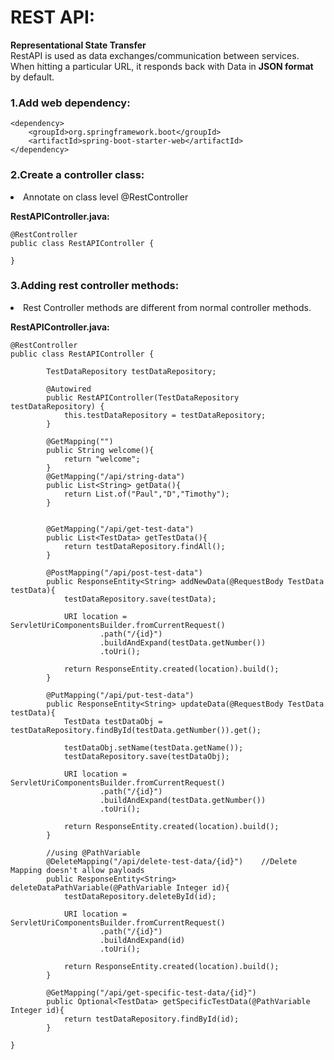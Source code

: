 # REST API:

**Representational State Transfer**<br>
RestAPI is used as data exchanges/communication between services.<br>
When hitting a particular URL, it responds back with Data in **JSON format** by default. 

### 1.Add web dependency:

    <dependency>
        <groupId>org.springframework.boot</groupId>
        <artifactId>spring-boot-starter-web</artifactId>
    </dependency>

### 2.Create a controller class:
<li>Annotate on class level @RestController</li>

**RestAPIController.java:**

    @RestController
    public class RestAPIController {

    }

### 3.Adding rest controller methods:
<li>Rest Controller methods are different from normal controller methods.</li>

**RestAPIController.java:**

    @RestController
    public class RestAPIController {

            TestDataRepository testDataRepository;

            @Autowired
            public RestAPIController(TestDataRepository testDataRepository) {
                this.testDataRepository = testDataRepository;
            }
        
            @GetMapping("")
            public String welcome(){
                return "welcome";
            }
            @GetMapping("/api/string-data")
            public List<String> getData(){
                return List.of("Paul","D","Timothy");
            }


            @GetMapping("/api/get-test-data")
            public List<TestData> getTestData(){
                return testDataRepository.findAll();
            }
        
            @PostMapping("/api/post-test-data")
            public ResponseEntity<String> addNewData(@RequestBody TestData testData){
                testDataRepository.save(testData);
        
                URI location = ServletUriComponentsBuilder.fromCurrentRequest()
                        .path("/{id}")
                        .buildAndExpand(testData.getNumber())
                        .toUri();
        
                return ResponseEntity.created(location).build();
            }
        
            @PutMapping("/api/put-test-data")
            public ResponseEntity<String> updateData(@RequestBody TestData testData){
                TestData testDataObj = testDataRepository.findById(testData.getNumber()).get();
        
                testDataObj.setName(testData.getName());
                testDataRepository.save(testDataObj);
        
                URI location = ServletUriComponentsBuilder.fromCurrentRequest()
                        .path("/{id}")
                        .buildAndExpand(testData.getNumber())
                        .toUri();
        
                return ResponseEntity.created(location).build();
            }
        
            //using @PathVariable
            @DeleteMapping("/api/delete-test-data/{id}")    //Delete Mapping doesn't allow payloads
            public ResponseEntity<String> deleteDataPathVariable(@PathVariable Integer id){
                testDataRepository.deleteById(id);
        
                URI location = ServletUriComponentsBuilder.fromCurrentRequest()
                        .path("/{id}")
                        .buildAndExpand(id)
                        .toUri();
        
                return ResponseEntity.created(location).build();
            }
        
            @GetMapping("/api/get-specific-test-data/{id}")
            public Optional<TestData> getSpecificTestData(@PathVariable Integer id){
                return testDataRepository.findById(id);
            }
        
    }